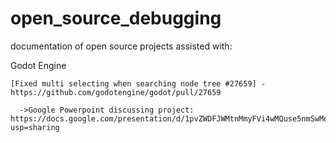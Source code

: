 # open_source_debugging
documentation of open source projects assisted with:



  Godot Engine

    [Fixed multi selecting when searching node tree #27659] - https://github.com/godotengine/godot/pull/27659

      ->Google Powerpoint discussing project: https://docs.google.com/presentation/d/1pvZWDFJWMtnMmyFVi4wMQuse5nmSwMd00FmJDV1UdvY/edit?usp=sharing
